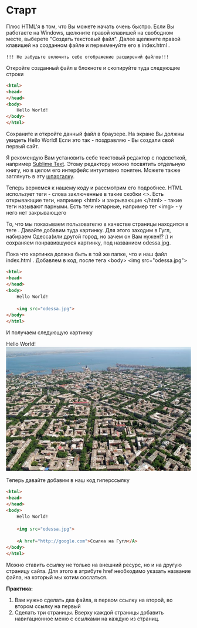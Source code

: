 # Старт

Плюс HTML'я в том, что Вы можете начать очень быстро. Если Вы работаете на Windows, щелкните правой клавишей на свободном месте, выберете "Создать текстовый файл". Далее щелкните правой клавишей на созданном файле и переименуйте его в index.html .

```!!! Не забудьте включить себе отображение расширений файлов!!!```

Откройте созданный файл в блокноте и скопируйте туда следующие строки

```html
<html>
<head>
</head>
<body>
	Hello World!
</body>
</html>
```

Сохраните и откройте данный файл в браузере. На экране Вы должны увидеть Hello World! Если это так - поздравляю - Вы создали свой первый сайт.

Я рекомендую Вам установить себе текстовый редактор с подсветкой, например [Sublime Text](http://www.sublimetext.com/3). Этому редактору можно посвятить отдельную книгу, но в целом его интерфейс интуитивно понятен. Можете также заглянуть в эту [шпаргалку](https://learn.javascript.ru/sublime).

Теперь вернемся к нашему коду и рассмотрим его подробнее. HTML использует теги - слова заключенные в такие скобки &lt;&gt;. Есть открывающие теги, например &lt;html&gt; и закрывающие &lt;/html&gt; - такие теги называют парными. Есть теги непарные, например тег &lt;img&gt; - у него нет закрывающего

То, что мы показываем пользователю в качестве страницы находится в теге <body>. Давайте добавим туда картинку. Для этого заходим в Гугл, набираем Одесса(или другой город, но зачем он Вам нужен!? :) и сохраняем понравившуюся картинку, под названием odessa.jpg.

Пока что картинка должна быть в той же папке, что и наш файл index.html . Добавлем в код, после тега &lt;body&gt; &lt;img src="odessa.jpg"&gt;


```html
<html>
<head>
</head>
<body>
	Hello World!
	
	<img src="odessa.jpg">
</body>
</html>
```

И получаем следующую картинку

Hello World!
![Фотография Одессы](pics/odessa.jpg)

Теперь давайте добавим в наш код гиперссылку

```html
<html>
<head>
</head>
<body>
	Hello World!
	
	<img src="odessa.jpg">
	
	<A href="http://google.com">Ссылка на Гугл</A>
</body>
</html>
```

Можно ставить ссылку не только на внешний ресурс, но и на другую страницу сайта. Для этого в атрибуте href необходимо указать название файла, на который мы хотим сослаться.

**Практика:**

1. Вам нужно сделать два файла, в первом ссылку на второй, во втором ссылку на первый
2. Сделать три страницы. Вверху каждой страницы добавить навигационное меню с ссылками на каждую из страниц.